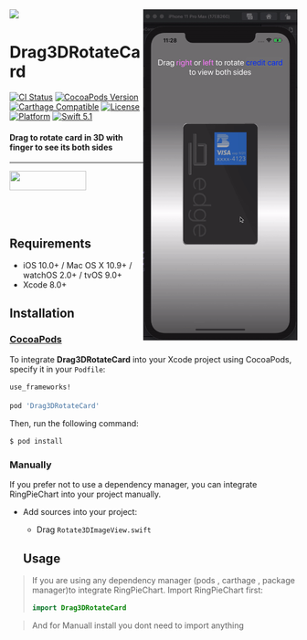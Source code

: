 
<img src="https://github.com/jwd-ali/TidalTestProject/blob/master/images/header/header.png">
<img align="right" src="https://github.com/jwd-ali/Drag3DRotateCard/blob/master/images/ezgif.com-video-to-gif-17.gif"  height = "580"/>
<p><h1 align="left">Drag3DRotateCard</h1></p>

[![CI Status](https://travis-ci.org/jwd-ali/RingPieChart.svg)](https://travis-ci.org/jwd-ali/RingPieChart)
[![CocoaPods Version](https://img.shields.io/cocoapods/v/Drag3DRotateCard.svg?style=flat)](https://cocoapods.org/pods/Drag3DRotateCard)
[![Carthage Compatible](https://img.shields.io/badge/Carthage-compatible-0473B3.svg?style=flat)](https://github.com/Carthage/Carthage)
[![License](https://img.shields.io/cocoapods/l/RingPieChart.svg?style=flat)](https://cocoapods.org/pods/Drag3DRotateCard)
[![Platform](https://img.shields.io/cocoapods/p/RingPieChart.svg?style=flat)](https://cocoapods.org/pods/Drag3DRotateCard)
[![Swift 5.1](https://img.shields.io/badge/swift-5.1-orange)](https://swift.org)

<p><h4>Drag to rotate card in 3D with finger to see its both sides</h4></p>

___

<p> 
  

<a href="https://www.linkedin.com/in/jawad-ali-3804ab24/"><img src="https://i.imgur.com/vGjsQPt.png" width="134" height="34"></a>  

</br></br>


## Requirements

- iOS 10.0+ / Mac OS X 10.9+ / watchOS 2.0+ / tvOS 9.0+
- Xcode 8.0+

## Installation

### [CocoaPods](http://cocoapods.org)

To integrate **Drag3DRotateCard** into your Xcode project using CocoaPods, specify it in your `Podfile`:

```ruby
use_frameworks!

pod 'Drag3DRotateCard'
```

Then, run the following command:

```bash
$ pod install
```

### Manually

If you prefer not to use a dependency manager, you can integrate RingPieChart into your project manually.

- Add sources into your project:
  - Drag `Rotate3DImageView.swift`
  
  ## Usage

> If you are using any dependency manager (pods , carthage , package manager)to integrate RingPieChart. Import RingPieChart first:
> ```swift
> import Drag3DRotateCard
> ```

> And for Manuall install you dont need to import anything 
